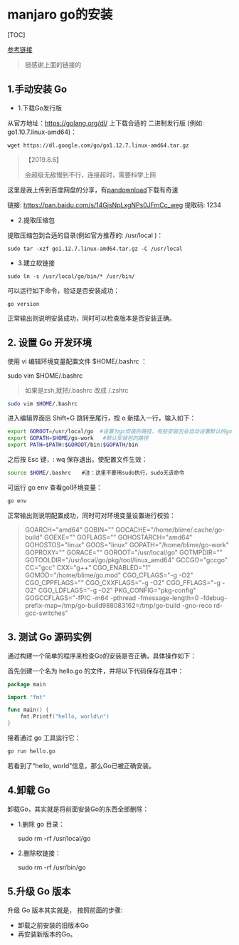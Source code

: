 # manjaro go的安装

[TOC]

[参考链接](https://blog.csdn.net/ggq89/article/details/82682171#2__Go__35)

> 挺感谢上面的链接的

## 1.手动安装 Go

- 1.下载Go发行版

从官方地址：https://golang.org/dl/ 上下载合适的 二进制发行版 (例如: go1.10.7.linux-amd64)：

```
wget https://dl.google.com/go/go1.12.7.linux-amd64.tar.gz
```

>【2019.8.6】
>
>会超级无敌慢到不行，连接超时，需要科学上网

这里是我上传到百度网盘的分享，有[pandownload](https://pan.baiduwp.com/)下载有奇速

链接: https://pan.baidu.com/s/14GjsNpLxgNPs0JFmCc_weg 提取码: 1234 



+ 2.提取压缩包

提取压缩包到合适的目录(例如官方推荐的: /usr/local )：

```
sudo tar -xzf go1.12.7.linux-amd64.tar.gz -C /usr/local
```



+ 3.建立软链接

```
sudo ln -s /usr/local/go/bin/* /usr/bin/
```

可以运行如下命令，验证是否安装成功：

```
go version
```

正常输出则说明安装成功，同时可以检查版本是否安装正确。



## 2. 设置 Go 开发环境

使用 vi 编辑环境变量配置文件 $HOME/.bashrc ：

sudo vim $HOME/.bashrc

> 如果是zsh,就把/.bashrc 改成 /.zshrc

```bash
sudo vim $HOME/.bashrc
```

进入编辑界面后 Shift+G 跳转至尾行，按 o 新插入一行，输入如下：

```bash
export GOROOT=/usr/local/go  #设置为go安装的路径，有些安装包会自动设置默认的goroot
export GOPATH=$HOME/go-work   #默认安装包的路径
export PATH=$PATH:$GOROOT/bin:$GOPATH/bin
```

之后按 Esc 键，: wq 保存退出。使配置文件生效：

```bash
source $HOME/.bashrc　　#注：这里不要用sudo执行，sudo无该命令
```

可运行 go env 查看gol环境变量：

```bash
go env
```

正常输出则说明配置成功，同时可对环境变量设置进行校验：

>GOARCH="amd64"
>GOBIN=""
>GOCACHE="/home/blime/.cache/go-build"
>GOEXE=""
>GOFLAGS=""
>GOHOSTARCH="amd64"
>GOHOSTOS="linux"
>GOOS="linux"
>GOPATH="/home/blime/go-work"
>GOPROXY=""
>GORACE=""
>GOROOT="/usr/local/go"
>GOTMPDIR=""
>GOTOOLDIR="/usr/local/go/pkg/tool/linux_amd64"
>GCCGO="gccgo"
>CC="gcc"
>CXX="g++"
>CGO_ENABLED="1"
>GOMOD="/home/blime/go.mod"
>CGO_CFLAGS="-g -O2"
>CGO_CPPFLAGS=""
>CGO_CXXFLAGS="-g -O2"
>CGO_FFLAGS="-g -O2"
>CGO_LDFLAGS="-g -O2"
>PKG_CONFIG="pkg-config"
>GOGCCFLAGS="-fPIC -m64 -pthread -fmessage-length=0 -fdebug-prefix-map=/tmp/go-build988083162=/tmp/go-build -gno-reco
>rd-gcc-switches"



## 3. 测试 Go 源码实例

通过构建一个简单的程序来检查Go的安装是否正确，具体操作如下：

首先创建一个名为 hello.go 的文件，并将以下代码保存在其中：

```go
package main

import "fmt"

func main() {
    fmt.Printf("hello, world\n")
}
```

接着通过 go 工具运行它：

```bash
go run hello.go
```

若看到了“hello, world”信息，那么Go已被正确安装。





## 4.卸载 Go

卸载Go，其实就是将前面安装Go的东西全部删除：

+ 1.删除 go 目录：

    sudo rm -rf /usr/local/go

+ 2.删除软链接：

    sudo rm -rf /usr/bin/go



## 5.升级 Go 版本

升级 Go 版本其实就是， 按照前面的步骤:

+ 卸载之前安装的旧版本Go
+ 再安装新版本的Go。